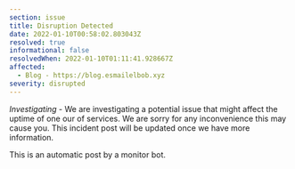 ```yaml
---
section: issue
title: Disruption Detected
date: 2022-01-10T00:58:02.803043Z
resolved: true
informational: false
resolvedWhen: 2022-01-10T01:11:41.928667Z
affected:
  - Blog - https://blog.esmailelbob.xyz
severity: disrupted
---
```

*Investigating* - We are investigating a potential issue that might affect the uptime of one our of services. We are sorry for any inconvenience this may cause you. This incident post will be updated once we have more information.

This is an automatic post by a monitor bot.
        